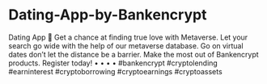 # Dating-App-by-Bankencrypt
Dating App 💞  Get a chance at finding true love with Metaverse.  Let your search go wide with the help of our metaverse database. Go on virtual dates don’t let the distance be a barrier. Make the most out of Bankencrypt products.  Register today! • • • • #bankencrypt #cryptolending #earninterest #cryptoborrowing #cryptoearnings #cryptoassets
